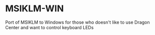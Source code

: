 # MSIKLM-WIN
Port of MSIKLM to Windows for those who doesn't like to use Dragon Center and want to control keyboard LEDs

